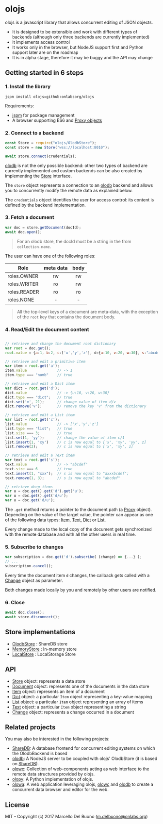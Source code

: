 # olojs

olojs is a javascript library that allows concurrent editing of JSON objects.

* It is designed to be extensible and work with different types of backends
  (although only three backends are currently implemented)
* It implements access control
* It works only in the browser, but NodeJS support first and Python support later are on the roadmap
* It is in alpha stage, therefore it may be buggy and the API may change


## Getting started in 6 steps


### 1. Install the library
```
jspm install olojs=github:onlabsorg/olojs
```
Requirements:
* [jspm][] for package management
* A browser supporting ES6 and [Proxy objects][Proxy]

### 2. Connect to a backend
```javascript
const Store = require("olojs/OlodbStore");
const store = new Store("wss://localhost:8010");

await store.connect(credentials);
```

[olodb][] is not the only possible backend: other two types of backend are
currently implemented and custom backends can be also created by implementing
the [Store][] interface.

The `store` object represents a connection to an [olodb][] backend and allows you to
concurrently modify the remote data as explained below.

The `credentials` object identifies the user for access control: its content is
defined by the backend implementation.


### 3. Fetch a document
```javascript
var doc = store.getDocument(docId);
await doc.open();
```

> For an olodb store, the docId must be a string in the from `collection.name`.

The user can have one of the following roles:

| Role         | meta data  |    body    |
|--------------|:----------:|:----------:|
| roles.OWNER  |     rw     |     rw     |
| roles.WRITER |     ro     |     rw     |
| roles.READER |     ro     |     ro     |
| roles.NONE   |     -      |     -      |

> All the top-level keys of a document are meta-data, with the exception of
> the `root` key that contains the document body.


### 4. Read/Edit the document content
```javascript

// retrieve and change the document root dictionary
var root = doc.get();
root.value = {a:1, b:2, c:['x','y','z'], d={u:10, v:20, w:30}, s:"abcdef"};

// retrieve and edit a primitive item
var item = root.get('a');
item.value              // -> 1
item.type === "numb"    // true

// retrieve and edit a Dict item
var dict = root.get('d');
dict.value              // -> {u:10, v:20, w:30}
dict.type === "dict";   // true
dict.set('v', 21);      // change value of item d/v
dict.remove('v');       // remove the key 'v' from the dictionary

// retrieve and edit a List item
var list = root.get('c');
list.value              // -> ['x','y','z']
list.type === "list";   // true
list.size === 3;        // true
list.set(1, 'yy');      // change the value of item c/1
list.insert(1, 'xy')    // c is now equal to ['x', 'xy', 'yy', z]
list.remove(2);         // c is now equal to ['x', 'xy', z]

// retrieve and edit a Text item
var text = root.get('s');
text.value              // -> "abcdef"
text.size === 6         // true
text.insert(1, "xxx");  // s is now equal to "axxxbcdef";
text.remove(1, 3);      // s is now equal to "abcdef"

// retrieve deep items
var u = doc.get().get('d').get('u');
var u = doc.get().get('d/u');
var u = doc.get('d/u');
```

The `.get` method returns a pointer to the document path (a [Proxy][] object).
Depending on the value of the target value, the pointer can appear as one of the following
data types: [Item][], [Text][], [Dict][] or [List][].

Every change made to the local copy of the document gets synchronized with
the remote database and with all the other users in real time.


### 5. Subscribe to changes
```javascript
var subscription = doc.get('d').subscribe( (change) => {...} );
// ...
subscription.cancel();
```

Every time the document item `d` changes, the callback gets called with
a [Change][] object as parameter.  

Both changes made locally by you and remotely by other users are notified.


### 6. Close
```javascript
await doc.close();
await store.disconnect();
```

## Store implementations

* [OlodbStore](./doc/OlodbStore.md) : ShareDB store
* [MemoryStore](./doc/MemoryStore.md) : In-memory store
* [LocalStore](./doc/MemoryStore.md) : LocalStorage Store

## API

* [Store][] object: represents a data store
* [Document][] object: represents one of the documents in the data store
* [Item][] object: represents an item of a document
* [Dict][] object: a particular `Item` object representing a key-value mapping
* [List][] object: a particular `Item` object representing an array of items
* [Text][] object: a particular `Item` object representing a string
* [Change][] object: represents a change occurred in a document


## Related projects

You may also be interested in the following projects:

* [ShareDB][]: A database frontend for concurrent editing systems on which the OlodbBackend is based
* [olodb][]: A NodeJS server to be coupled with olojs' OlodbStore (it is based on [ShareDB][]).
* [olowc][]: Collection of web-components acting as web interface to the remote data structures provided by olojs.
* [olopy][]: A Python implementation of olojs.
* [olowa][]: A web application leveraging olojs, [olowc][] and [olodb][] to create a
  concurrent data browser and editor for the web.


## License
MIT - Copyright (c) 2017 Marcello Del Buono (m.delbuono@onlabs.org)


[olowa]: https://github.com/onlabsorg/olowa
[olodb]: https://github.com/onlabsorg/olodb
[jspm]: http://jspm.io/
[Proxy]: https://developer.mozilla.org/it/docs/Web/JavaScript/Reference/Global_Objects/Proxy
[Store]: ./doc/Store.md#store-class
[Document]: ./doc/Store.md#document-class
[Item]: ./doc/Store.md#item-class
[Text]: ./doc/Store.md#text-class
[Dict]: ./doc/Store.md#dict-class
[List]: ./doc/Store.md#list-class
[Change]: ./doc/Store.md#change-class
[Subscription]: ./doc/Store.md#subscription-class
[Path]: ./doc/Path.md
[ShareDB]: https://github.com/share/sharedb
[olowc]: https://github.com/onlabsorg/olowc
[olopy]: https://github.com/onlabsorg/olopy
